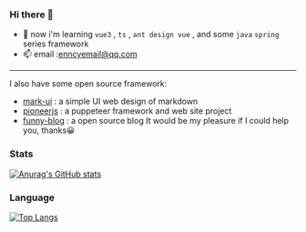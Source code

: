 ### Hi there 👋
- 🌱 now i'm learning `vue3` , `ts` , `ant design vue`  , and some `java` `spring` series framework
- 📫 email :enncyemail@qq.com
****
I also have some open source framework:
- [mark-ui](https://github.com/enncy/mark-ui) : a simple UI web design of markdown
- [pioneerjs](https://github.com/enncy/pioneerjs) : a puppeteer framework
and web site project     
- [funny-blog](https://github.com/enncy/funny-blog) : a open source blog
It would be my pleasure if I could help you, thanks😀

### Stats     
[![Anurag's GitHub stats](https://github-readme-stats.vercel.app/api?username=enncy)](https://github.com/anuraghazra/github-readme-stats)

### Language     
[![Top Langs](https://github-readme-stats.vercel.app/api/top-langs/?username=enncy&layout=compact)](https://github.com/anuraghazra/github-readme-stats)
